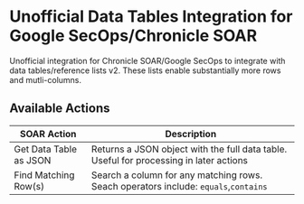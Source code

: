 # Unofficial Data Tables Integration for Google SecOps/Chronicle SOAR
Unofficial integration for Chronicle SOAR/Google SecOps to integrate with data tables/reference lists v2. These lists enable substantially more rows and mutli-columns.


## Available Actions
| SOAR Action  | Description |
| ------------- | ------------- |
| Get Data Table as JSON  | Returns a JSON object with the full data table. Useful for processing in later actions  |
| Find Matching Row(s)  | Search a column for any matching rows. Seach operators include: `equals`,`contains`  |
